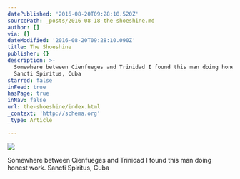 ```yaml
---
datePublished: '2016-08-20T09:28:10.520Z'
sourcePath: _posts/2016-08-18-the-shoeshine.md
author: []
via: {}
dateModified: '2016-08-20T09:28:10.090Z'
title: The Shoeshine
publisher: {}
description: >-
  Somewhere between Cienfueges and Trinidad I found this man doing honest work.
  Sancti Spiritus, Cuba
starred: false
inFeed: true
hasPage: true
inNav: false
url: the-shoeshine/index.html
_context: 'http://schema.org'
_type: Article

---
```

![](https://the-grid-user-content.s3-us-west-2.amazonaws.com/e15925da-8fd2-40e4-a03d-93e7ab8fb106.jpg)

Somewhere between Cienfueges and Trinidad I found this man doing honest work. Sancti Spiritus, Cuba
